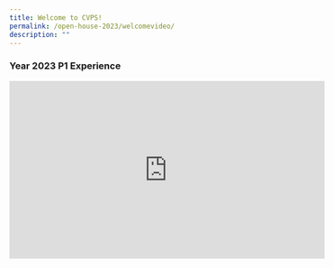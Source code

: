 ```yaml
---
title: Welcome to CVPS!
permalink: /open-house-2023/welcomevideo/
description: ""
---
```

### Year 2023 P1 Experience

<iframe allowfullscreen="" allow="accelerometer; autoplay; clipboard-write; encrypted-media; gyroscope; picture-in-picture; web-share" frameborder="0" title="YouTube video player" src="https://www.youtube.com/embed/A2XjuQwBS2s" height="315" width="560"></iframe>